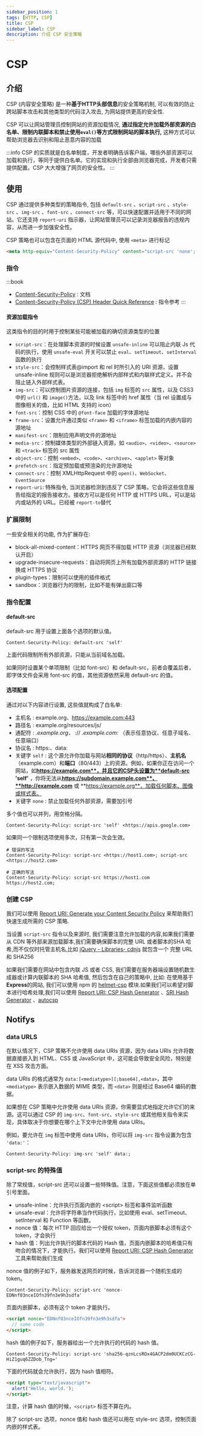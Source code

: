 ```yaml
---
sidebar_position: 1
tags: [HTTP, CSP]
title: CSP
sidebar_label: CSP
description: 介绍 CSP 安全策略
---
```

# CSP
## 介绍
CSP (内容安全策略) 是一种**基于HTTP头部信息**的安全策略机制, 可以有效的防止跨站脚本攻击和其他类型的代码注入攻击, 为网站提供更高的安全性.

CSP 可以让网站管理员控制网站的资源加载情况, **通过指定允许加载外部资源的白名单、限制内联脚本和禁止使用** **​`eval()`​**  **等方式限制网站的脚本执行,**  这种方式可以帮助浏览器去识别和阻止恶意内容的加载

:::info
CSP 的实质就是白名单制度，开发者明确告诉客户端，哪些外部资源可以加载和执行，等同于提供白名单。它的实现和执行全部由浏览器完成，开发者只需提供配置。CSP 大大增强了网页的安全性。
:::

## 使用

CSP 通过提供多种类型的策略指令, 包括 `default-src` 、`script-src` 、`style-src` 、`img-src` 、`font-src` 、`connect-src` 等，可以快速配置并适用于不同的网站。它还支持 `report-uri` 指示器，让网站管理员可以记录浏览器报告的违规内容，从而进一步加强安全性。

CSP 策略也可以包含在页面的 HTML 源代码中, 使用 `<meta>` 进行标记
```html
<meta http-equiv="Content-Security-Policy" content="script-src 'none'; object-src 'none';">
```

### 指令
:::book
- [Content-Security-Policy](https://developer.mozilla.org/en-US/docs/Web/HTTP/Headers/Content-Security-Policy) : 文档
- [Content-Security-Policy (CSP) Header Quick Reference](https://content-security-policy.com/#directive) : 指令参考
:::

#### 资源加载指令
这类指令的目的时用于控制某些可能被加载的确切资源类型的位置

* `script-src`：在处理脚本资源的时候设置 `unsafe-inline` 可以阻止内联 Js 代码的执行，使用 `unsafe-eval` 开关可以禁止 `eval`、`setTimeout`、`setInterval` 函数的执行
* `style-src`：会控制样式表@import 和 rel 时所引入的 URI 资源，设置 unsafe-inline 规则可以是浏览器拒绝解析内部样式和内联样式定义。并不会阻止链入外部样式表。
* `img-src`：可以控制图片资源的连接，包括 `img` 标签的 `src` 属性，以及 CSS3 中的 `url()` 和 `image()`方法，以及 link 标签中的 href 属性（当 rel 设置成与图像相关的值，比如 HTML 支持的 icon）
* `font-src`：控制 CSS 中的 `@font-face` 加载的字体源地址
* `frame-src`：设置允许通过类似 `<frame>` 和 `<iframe>` 标签加载的内嵌内容的源地址
* `manifest-src`：限制应用声明文件的源地址
* `media-src`：控制媒体类型的外部链入资源，如 `<audio>`、`<video>`、`<source>` 和 `<track>` 标签的 src 属性
* `object-src`：控制 `<embed>`、`<code>`、`<archive>`、`<applet>` 等对象
* `prefetch-src`：指定预加载或预渲染的允许源地址
* `connect-src`：控制 XMLHttpRequest 中的 `open()`、`WebSocket`、`EventSource`
* `report-uri`: 特殊指令, 当浏览器检测到违反了 CSP 策略，它会将这些信息报告给指定的报告接收方。接收方可以是任何 HTTP 或 HTTPS URL，可以是站内或站外的 URL。已经被 `report-to`替代

### 扩展限制
一些安全相关的功能, 作为扩展存在:

* block-all-mixed-content：HTTPS 网页不得加载 HTTP 资源（浏览器已经默认开启）
* upgrade-insecure-requests：自动将网页上所有加载外部资源的 HTTP 链接换成 HTTPS 协议
* plugin-types：限制可以使用的插件格式
* sandbox：浏览器行为的限制，比如不能有弹出窗口等

### 指令配置
#### default-src

default-src 用于设置上面各个选项的默认值。

```http
Content-Security-Policy: default-src 'self'
```

上面代码限制所有外部资源，只能从当前域名加载。

如果同时设置某个单项限制（比如 font-src）和 default-src，前者会覆盖后者，即字体文件会采用 font-src 的值，其他资源依然采用 default-src 的值。

#### 选项配置

通过对以下内容进行设置, 这些值就构成了白名单:

* 主机名 : example.org、https://example.com:443
* 路径名 : example.org/resources/js/
* 通配符 :  *.example.org、* :// *.example.com:* （表示任意协议、任意子域名、任意端口）
* 协议名 : https:、data:
* 关键字 `self` : 这个源允许你加载与网站**相同的协议**（http/https）、**主机名**（example.com）和**端口**（80/443）上的资源。例如，如果你正在访问一个网站，如**https://example.com**，并且它的CSP头设置为**default-src 'self'** ，你将无法从**https://subdomain.example.com**、**http://example.com** 或 **https://example.org**，加载任何脚本、图像或样式表。
* 关键字 `none` : 禁止加载任何外部资源，需要加引号

多个值也可以并列，用空格分隔。

```http
Content-Security-Policy: script-src 'self' <https://apis.google.com>
```

如果同一个限制选项使用多次，只有第一次会生效。

```http
# 错误的写法
Content-Security-Policy: script-src <https://host1.com>; script-src <https://host2.com>

# 正确的写法
Content-Security-Policy: script-src https://host1.com https://host2.com;
```


### 创建 CSP

我们可以使用 [Report URI: Generate your Content Security Policy](https://report-uri.com/home/generate "Report URI: Generate your Content Security Policy") 来帮助我们快速生成所需的 CSP 策略.

当设置 `script-src` 指令以及来源时, 我们需要注意允许加载的内容,如果我们需要从 CDN 等外部来源加载脚本,我们需要确保脚本的完整 URL 或者脚本的SHA 哈希,而不仅仅时托管主机名,比如 [jQuery - Libraries- cdnjs](https://cdnjs.com/libraries/jquery) 就包含一个 完整 URL 和 SHA256

如果我们需要在网站中包含内联 JS 或者 CSS, 我们需要在服务器端设置随机数生成器或计算内联脚本的 SHA 哈希值, 然后包含在自己的策略中, 比如: 在使用基于 **Express**的网站, 我们可以使用 npm 的 [helmet-csp](https://www.npmjs.com/package/helmet-csp) 模块.如果我们可以希望对脚本进行哈希处理,我们可以使用 [Report URI: CSP Hash Generator](https://report-uri.com/home/hash "Report URI: CSP Hash Generator") 、[SRI Hash Generator](https://www.srihash.org/ "SRI Hash Generator") 、[autocsp](https://github.com/fcsonline/autocsp)

## Notifys
### data URLS
在默认情况下，CSP 策略不允许使用 data URIs 资源，因为 data URIs 允许将数据直接嵌入到 HTML、CSS 或 JavaScript 中，这可能会导致安全风险，特别是在 XSS 攻击方面。

data URIs 的格式通常为 `data:[<mediatype>][;base64],<data>`，其中 `<mediatype>` 表示嵌入数据的 MIME 类型，而 `<data>` 则是经过 Base64 编码的数据。

如果想在 CSP 策略中允许使用 data URIs 资源，你需要显式地指定允许它们的来源。这可以通过 CSP 的 `img-src`、`font-src`、`style-src` 或其他相关指令来实现，具体取决于你想要在哪个上下文中允许使用 data URIs。

例如，要允许在 `img` 标签中使用 data URIs，你可以将 `img-src` 指令设置为包含 `'data:'`：

```http
Content-Security-Policy: img-src 'self' data:;
```
### script-src 的特殊值
除了常规值，script-src 还可以设置一些特殊值。注意，下面这些值都必须放在单引号里面。

* unsafe-inline：允许执行页面内嵌的 \<script> 标签和事件监听函数
* unsafe-eval：允许将字符串当作代码执行，比如使用 eval、setTimeout、setInterval 和 Function 等函数。
* nonce 值：每次 HTTP 回应给出一个授权 token，页面内嵌脚本必须有这个 token，才会执行
* hash 值：列出允许执行的脚本代码的 Hash 值，页面内嵌脚本的哈希值只有吻合的情况下，才能执行。我们可以使用 [Report URI: CSP Hash Generator](https://report-uri.com/home/hash "Report URI: CSP Hash Generator")  工具来帮助我们生成

nonce 值的例子如下，服务器发送网页的时候，告诉浏览器一个随机生成的 token。

```http
Content-Security-Policy: script-src 'nonce-EDNnf03nceIOfn39fn3e9h3sdfa'
```

页面内嵌脚本，必须有这个 token 才能执行。

```html
<script nonce="EDNnf03nceIOfn39fn3e9h3sdfa">
  // some code
</script>
```

hash 值的例子如下，服务器给出一个允许执行的代码的 hash 值。

```http
Content-Security-Policy: script-src 'sha256-qznLcsROx4GACP2dm0UCKCzCG-HiZ1guq6ZZDob_Tng='
```

下面的代码就会允许执行，因为 hash 值相符。

```html
<script type="text/javascript">
  alert('Hello, world.');
</script>
```

注意，计算 hash 值的时候，`<script>` 标签不算在内。

除了 script-src 选项，nonce 值和 hash 值还可以用在 style-src 选项，控制页面内嵌的样式表。